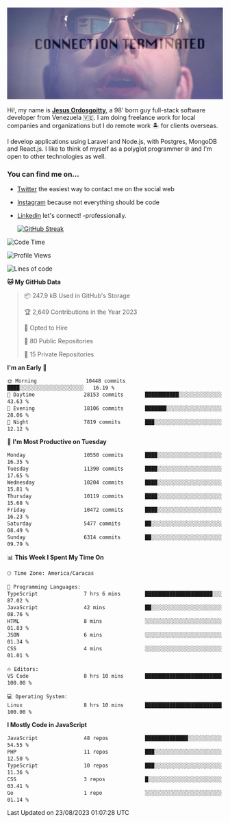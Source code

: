 ![hackers movie reference](./disconnected.jpg)

Hi!, my name is [**Jesus Ordosgoitty**](https://jodaz.xyz), a 98' born guy full-stack software developer from Venezuela 🇻🇪. I am doing freelance work for local companies and organizations but I do remote work 🏝️ for clients overseas. 

I develop applications using Laravel and Node.js, with Postgres, MongoDB and React.js. I like to think of myself as a polyglot programmer 🌐 and I'm open to other technologies as well.

### You can find me on...

- [Twitter](https://twitter.com/jodaz_) the easiest way to contact me on the social web
- [Instagram](https://instagram.com/jodaz_) because not everything should be code
- [Linkedin](https://linkedin.com/in/jodaz) let's connect! -professionally.


    [![GitHub Streak](https://streak-stats.demolab.com?user=jodaz&theme=tokyonight)](https://git.io/streak-stats)

<!--START_SECTION:waka-->
![Code Time](http://img.shields.io/badge/Code%20Time-4%2C153%20hrs%2046%20mins-blue)

![Profile Views](http://img.shields.io/badge/Profile%20Views-0-blue)

![Lines of code](https://img.shields.io/badge/From%20Hello%20World%20I%27ve%20Written-97.8%20million%20lines%20of%20code-blue)

**🐱 My GitHub Data** 

> 📦 247.9 kB Used in GitHub's Storage 
 > 
> 🏆 2,649 Contributions in the Year 2023
 > 
> 💼 Opted to Hire
 > 
> 📜 80 Public Repositories 
 > 
> 🔑 15 Private Repositories 
 > 
**I'm an Early 🐤** 

```text
🌞 Morning                10448 commits       ████░░░░░░░░░░░░░░░░░░░░░   16.19 % 
🌆 Daytime                28153 commits       ███████████░░░░░░░░░░░░░░   43.63 % 
🌃 Evening                18106 commits       ███████░░░░░░░░░░░░░░░░░░   28.06 % 
🌙 Night                  7819 commits        ███░░░░░░░░░░░░░░░░░░░░░░   12.12 % 
```
📅 **I'm Most Productive on Tuesday** 

```text
Monday                   10550 commits       ████░░░░░░░░░░░░░░░░░░░░░   16.35 % 
Tuesday                  11390 commits       ████░░░░░░░░░░░░░░░░░░░░░   17.65 % 
Wednesday                10204 commits       ████░░░░░░░░░░░░░░░░░░░░░   15.81 % 
Thursday                 10119 commits       ████░░░░░░░░░░░░░░░░░░░░░   15.68 % 
Friday                   10472 commits       ████░░░░░░░░░░░░░░░░░░░░░   16.23 % 
Saturday                 5477 commits        ██░░░░░░░░░░░░░░░░░░░░░░░   08.49 % 
Sunday                   6314 commits        ██░░░░░░░░░░░░░░░░░░░░░░░   09.79 % 
```


📊 **This Week I Spent My Time On** 

```text
🕑︎ Time Zone: America/Caracas

💬 Programming Languages: 
TypeScript               7 hrs 6 mins        ██████████████████████░░░   87.02 % 
JavaScript               42 mins             ██░░░░░░░░░░░░░░░░░░░░░░░   08.76 % 
HTML                     8 mins              ░░░░░░░░░░░░░░░░░░░░░░░░░   01.83 % 
JSON                     6 mins              ░░░░░░░░░░░░░░░░░░░░░░░░░   01.34 % 
CSS                      4 mins              ░░░░░░░░░░░░░░░░░░░░░░░░░   01.01 % 

🔥 Editors: 
VS Code                  8 hrs 10 mins       █████████████████████████   100.00 % 

💻 Operating System: 
Linux                    8 hrs 10 mins       █████████████████████████   100.00 % 
```

**I Mostly Code in JavaScript** 

```text
JavaScript               48 repos            ██████████████░░░░░░░░░░░   54.55 % 
PHP                      11 repos            ███░░░░░░░░░░░░░░░░░░░░░░   12.50 % 
TypeScript               10 repos            ███░░░░░░░░░░░░░░░░░░░░░░   11.36 % 
CSS                      3 repos             █░░░░░░░░░░░░░░░░░░░░░░░░   03.41 % 
Go                       1 repo              ░░░░░░░░░░░░░░░░░░░░░░░░░   01.14 % 
```




 Last Updated on 23/08/2023 01:07:28 UTC
<!--END_SECTION:waka-->
